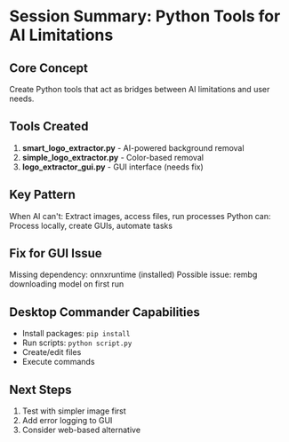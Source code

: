 # Session Summary: Python Tools for AI Limitations

## Core Concept
Create Python tools that act as bridges between AI limitations and user needs.

## Tools Created
1. **smart_logo_extractor.py** - AI-powered background removal
2. **simple_logo_extractor.py** - Color-based removal
3. **logo_extractor_gui.py** - GUI interface (needs fix)

## Key Pattern
When AI can't: Extract images, access files, run processes
Python can: Process locally, create GUIs, automate tasks

## Fix for GUI Issue
Missing dependency: onnxruntime (installed)
Possible issue: rembg downloading model on first run

## Desktop Commander Capabilities
- Install packages: `pip install`
- Run scripts: `python script.py`
- Create/edit files
- Execute commands

## Next Steps
1. Test with simpler image first
2. Add error logging to GUI
3. Consider web-based alternative